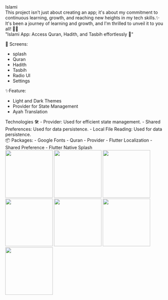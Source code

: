 <div> Islami </div>

<div> This project isn't just about creating an app; it's about my commitment to continuous learning, growth, and reaching new heights in my tech skills.✨️ </div>
<div> It's been a journey of learning and growth, and I'm thrilled to unveil it to you all! 🙏🏻 </div>
<div> "Islami	 App: Access Quran, Hadith, and Tasbih effortlessly 🕌"</div>

<div>

📱 Screens:
- splash
- Quran
- Hadith
- Tasbih
- Radio UI
- Settings 

</div>

<div>

 ✨Feature:
- Light and Dark Themes
- Provider for State Management
- Ayah Translation

</div>

<div>
Technologies 🛠
-  Provider: Used for efficient state management.
- Shared Preferences: Used for data persistence.
- Local File Reading: Used for data persistence.
</div>

<div>
📦 Packages:
- Google Fonts
- Quran
- Provider
- Flutter Localization
- Shared Preference
- Flutter Native Splash
</div>

<div> 
<img src="https://github.com/ibrahimelseginy/Islami/assets/160798019/7c8e5b48-e245-4c11-9fb5-f8a55c65dc11.png " width="150" >
<img src="https://github.com/ibrahimelseginy/Islami/assets/160798019/a208289e-b27e-4003-a284-5a335f6f4a82.png " width="150" >
<img src="https://github.com/ibrahimelseginy/Islami/assets/160798019/74a2db6d-5341-443c-8777-ca04a38f2876 " width="150" >
<img src="https://github.com/ibrahimelseginy/Islami/assets/160798019/a97674a8-cf60-4886-b4f9-d29c8a6e5401.png " width="150" >
<img src="https://github.com/ibrahimelseginy/Islami/assets/160798019/b57eef86-52b1-41f6-9a74-9b5e60547acf.png " width="150" >
<img src="https://github.com/ibrahimelseginy/Islami/assets/160798019/2b23aa4c-14aa-4b21-9569-5875be67eae3.png " width="150" >
<img src="https://github.com/ibrahimelseginy/Islami/assets/160798019/7ec0576c-12dd-4960-897a-c785ed74258f.png " width="150" > 
</div>
